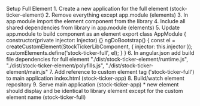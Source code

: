 Setup Full Element
    1. Create a new application for the full element (stock-ticker-element)
    2. Remove everything except app.module (elements)
    3. In app module import the element component from the library
    4. Include all shared dependencies from library in app.module (elements)
    5. Update app.module to build component as an element
        export class AppModule {
          constructor(private injector: Injector) {}
          ngDoBootstrap() {
            const el = createCustomElement(StockTickerLibComponent,
              { injector: this.injector });
            customElements.define('stock-ticker-full', el);
          }
        }
    6. In angular.json add build file dependencies for full element
              "./dist/stock-ticker-element/runtime.js",
              "./dist/stock-ticker-element/polyfills.js",
              "./dist/stock-ticker-element/main.js"
    7. Add reference to custom element tag ('stock-ticker-full') to main application index.html (stock-ticker-app)
    8. Build/watch element repository
    9. Serve main application (stock-ticker-app)
        * new element should display and be identical to library element except for the custom element name (stock-ticker-full)
